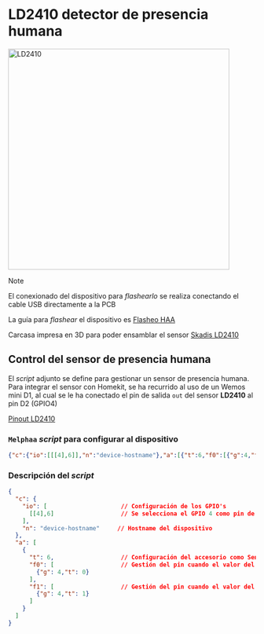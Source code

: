 # LD2410 detector de presencia humana

<img src="https://external-content.duckduckgo.com/iu/?u=https%3A%2F%2Fae01.alicdn.com%2Fkf%2FS61c8e193a1e244548c50b3a2d8016f170%2FHLK-LD2410-24G-FMCW-24GHz-Smart-Human-Presence-Sensing-Radar-Module-LD2410-Millimeter-Wave-Motion-Switch.jpg_Q90.jpg_.webp&f=1&nofb=1&ipt=4a677906f5d40268b39410c4260afb805c0a5b1e40f16412271a9d39fab3fc6c&ipo=images" alt="LD2410" width="450"/>

> [!NOTE]
> El conexionado del dispositivo para _flashearlo_ se realiza conectando el cable USB directamente a la PCB
>
> La guía para _flashear_ el dispositivo es [Flasheo HAA](../docs/flash_haa.md)
>
> Carcasa impresa en 3D para poder ensamblar el sensor [Skadis LD2410](https://www.thingiverse.com/thing:6429958)

## Control del sensor de presencia humana

El _script_ adjunto se define para gestionar un sensor de presencia humana.
Para integrar el sensor con Homekit, se ha recurrido al uso de un Wemos mini D1, al cual se le ha conectado el pin de salida `out` del sensor **LD2410** al pin D2 (GPIO4)

[Pinout LD2410](../images/ld2410.JPG)

### `Melphaa` _script_ para configurar al dispositivo

```json
{"c":{"io":[[[4],6]],"n":"device-hostname"},"a":[{"t":6,"f0":[{"g":4,"t":0}],"f1":[{"g":4,"t":1}]}]}
```

### Descripción del _script_

```json
{
  "c": {
    "io": [                     // Configuración de los GPIO's
      [[4],6]                   // Se selecciona el GPIO 4 como pin de entrada con la resistencia de pull-up interna deshabilitada (señal 0 no indicada ya que se usa el valor por defecto para aligerar el MELPHAA)
    ],
    "n": "device-hostname"     // Hostname del dispositivo
  },
  "a": [
    {
      "t": 6,                   // Configuración del accesorio como Sensor de Presencia
      "f0": [                   // Gestión del pin cuando el valor del sensor de presencia es OFF.
        {"g": 4,"t": 0}
      ],
      "f1": [                   // Gestión del pin cuando el valor del sensor de presencia es OFF.
        {"g": 4,"t": 1}
      ]
    }
  ]
}
```
